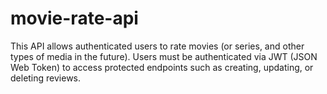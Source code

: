 # movie-rate-api
This API allows authenticated users to rate movies (or series, and other types of media in the future). Users must be authenticated via JWT (JSON Web Token) to access protected endpoints such as creating, updating, or deleting reviews.
